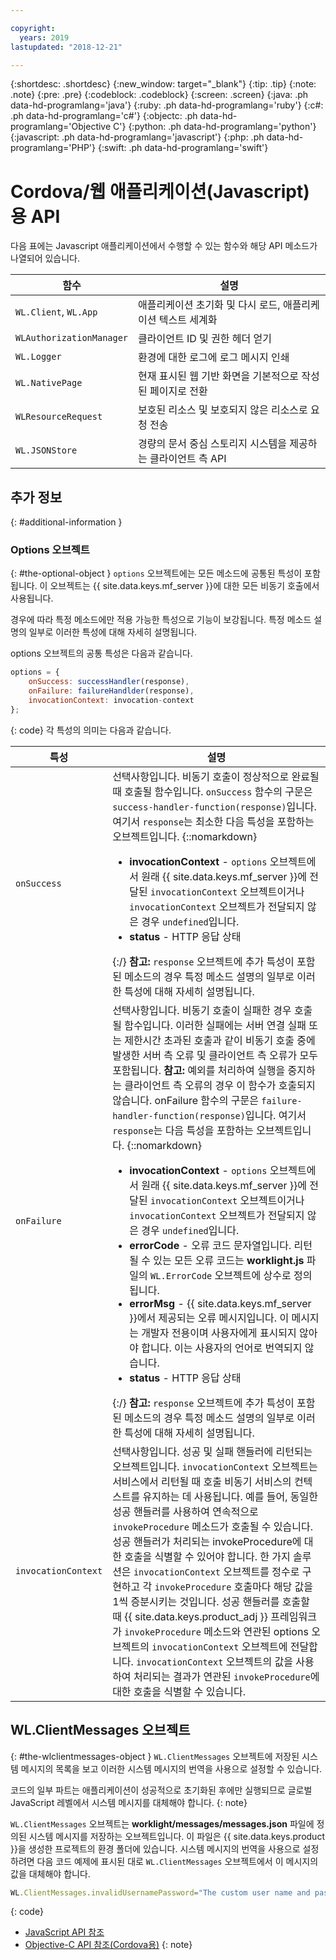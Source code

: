 ```yaml
---

copyright:
  years: 2019
lastupdated: "2018-12-21"

---
```


{:shortdesc: .shortdesc}
{:new_window: target="_blank"}
{:tip: .tip}
{:note: .note}
{:pre: .pre}
{:codeblock: .codeblock}
{:screen: .screen}
{:java: .ph data-hd-programlang='java'}
{:ruby: .ph data-hd-programlang='ruby'}
{:c#: .ph data-hd-programlang='c#'}
{:objectc: .ph data-hd-programlang='Objective C'}
{:python: .ph data-hd-programlang='python'}
{:javascript: .ph data-hd-programlang='javascript'}
{:php: .ph data-hd-programlang='PHP'}
{:swift: .ph data-hd-programlang='swift'}

# Cordova/웹 애플리케이션(Javascript)용 API

다음 표에는 Javascript 애플리케이션에서 수행할 수 있는 함수와 해당 API 메소드가 나열되어 있습니다.

| 함수 | 설명 |
|----------|-------------|
| `WL.Client`, `WL.App` | 애플리케이션 초기화 및 다시 로드, 애플리케이션 텍스트 세계화 | 
| `WLAuthorizationManager` | 클라이언트 ID 및 권한 헤더 얻기 |
| `WL.Logger` | 환경에 대한 로그에 로그 메시지 인쇄 |
| `WL.NativePage` | 현재 표시된 웹 기반 화면을 기본적으로 작성된 페이지로 전환 |
| `WLResourceRequest` | 보호된 리소스 및 보호되지 않은 리소스로 요청 전송 | 
| `WL.JSONStore` | 경량의 문서 중심 스토리지 시스템을 제공하는 클라이언트 측 API | 

## 추가 정보
{: #additional-information }
### Options 오브젝트
{: #the-optional-object }
`options` 오브젝트에는 모든 메소드에 공통된 특성이 포함됩니다. 이 오브젝트는 {{ site.data.keys.mf_server }}에 대한 모든 비동기 호출에서 사용됩니다.

경우에 따라 특정 메소드에만 적용 가능한 특성으로 기능이 보강됩니다. 특정 메소드 설명의 일부로 이러한 특성에 대해 자세히 설명됩니다.

options 오브젝트의 공통 특성은 다음과 같습니다.

```javascript
options = {
    onSuccess: successHandler(response),
    onFailure: failureHandlder(response),
    invocationContext: invocation-context
};
```
{: code}
각 특성의 의미는 다음과 같습니다.

| 특성 | 설명 |
|----------|-------------|
| `onSuccess` | 선택사항입니다. 비동기 호출이 정상적으로 완료될 때 호출될 함수입니다. `onSuccess` 함수의 구문은 `success-handler-function(response)`입니다. 여기서 `response`는 최소한 다음 특성을 포함하는 오브젝트입니다. {::nomarkdown}<ul><li><b>invocationContext</b> - <code>options</code> 오브젝트에서 원래 {{ site.data.keys.mf_server }}에 전달된 <code>invocationContext</code> 오브젝트이거나 <code>invocationContext</code> 오브젝트가 전달되지 않은 경우 <code>undefined</code>입니다.</li><li><b>status</b> - HTTP 응답 상태</li></ul>{:/} **참고:** `response` 오브젝트에 추가 특성이 포함된 메소드의 경우 특정 메소드 설명의 일부로 이러한 특성에 대해 자세히 설명됩니다. |
| `onFailure` | 선택사항입니다. 비동기 호출이 실패한 경우 호출될 함수입니다. 이러한 실패에는 서버 연결 실패 또는 제한시간 초과된 호출과 같이 비동기 호출 중에 발생한 서버 측 오류 및 클라이언트 측 오류가 모두 포함됩니다. **참고:** 예외를 처리하여 실행을 중지하는 클라이언트 측 오류의 경우 이 함수가 호출되지 않습니다. onFailure 함수의 구문은 `failure-handler-function(response)`입니다. 여기서 `response`는 다음 특성을 포함하는 오브젝트입니다. {::nomarkdown}<ul><li><b>invocationContext</b> - <code>options</code> 오브젝트에서 원래 {{ site.data.keys.mf_server }}에 전달된 <code>invocationContext</code> 오브젝트이거나 <code>invocationContext</code> 오브젝트가 전달되지 않은 경우 <code>undefined</code>입니다.</li><li><b>errorCode</b> - 오류 코드 문자열입니다. 리턴될 수 있는 모든 오류 코드는 <b>worklight.js</b> 파일의 <code>WL.ErrorCode</code> 오브젝트에 상수로 정의됩니다.</li><li><b>errorMsg</b> - {{ site.data.keys.mf_server }}에서 제공되는 오류 메시지입니다. 이 메시지는 개발자 전용이며 사용자에게 표시되지 않아야 합니다. 이는 사용자의 언어로 번역되지 않습니다.</li><li><b>status</b> - HTTP 응답 상태</li></li></ul>{:/} **참고:** `response` 오브젝트에 추가 특성이 포함된 메소드의 경우 특정 메소드 설명의 일부로 이러한 특성에 대해 자세히 설명됩니다. |
| `invocationContext` | 선택사항입니다. 성공 및 실패 핸들러에 리턴되는 오브젝트입니다. `invocationContext` 오브젝트는 서비스에서 리턴될 때 호출 비동기 서비스의 컨텍스트를 유지하는 데 사용됩니다. 예를 들어, 동일한 성공 핸들러를 사용하여 연속적으로 `invokeProcedure` 메소드가 호출될 수 있습니다. 성공 핸들러가 처리되는 invokeProcedure에 대한 호출을 식별할 수 있어야 합니다. 한 가지 솔루션은 `invocationContext` 오브젝트를 정수로 구현하고 각 `invokeProcedure` 호출마다 해당 값을 1씩 증분시키는 것입니다. 성공 핸들러를 호출할 때 {{ site.data.keys.product_adj }} 프레임워크가 `invokeProcedure` 메소드와 연관된 options 오브젝트의 `invocationContext` 오브젝트에 전달합니다. `invocationContext` 오브젝트의 값을 사용하여 처리되는 결과가 연관된 `invokeProcedure`에 대한 호출을 식별할 수 있습니다. | 

## WL.ClientMessages 오브젝트
{: #the-wlclientmessages-object }
`WL.ClientMessages` 오브젝트에 저장된 시스템 메시지의 목록을 보고 이러한 시스템 메시지의 번역을 사용으로 설정할 수 있습니다.

코드의 일부 파트는 애플리케이션이 성공적으로 초기화된 후에만 실행되므로 글로벌 JavaScript 레벨에서 시스템 메시지를 대체해야 합니다.
{: note}

`WL.ClientMessages` 오브젝트는 **worklight/messages/messages.json** 파일에 정의된 시스템 메시지를 저장하는 오브젝트입니다. 이 파일은 {{ site.data.keys.product }}을 생성한 프로젝트의 환경 폴더에 있습니다. 시스템 메시지의 번역을 사용으로 설정하려면 다음 코드 예제에 표시된 대로 `WL.ClientMessages` 오브젝트에서 이 메시지의 값을 대체해야 합니다.

```javascript
WL.ClientMessages.invalidUsernamePassword="The custom user name and password are not valid";
```
{: code}


* [JavaScript API 참조](http://mobilefirstplatform.ibmcloud.com/tutorials/en/foundation/8.0/api/client-side-api/javascript/client/#javascript-api-reference)
* [Objective-C API 참조(Cordova용)](http://mobilefirstplatform.ibmcloud.com/tutorials/en/foundation/8.0/api/client-side-api/javascript/client/#objective-c-api-reference-for-cordova)
{: note}
